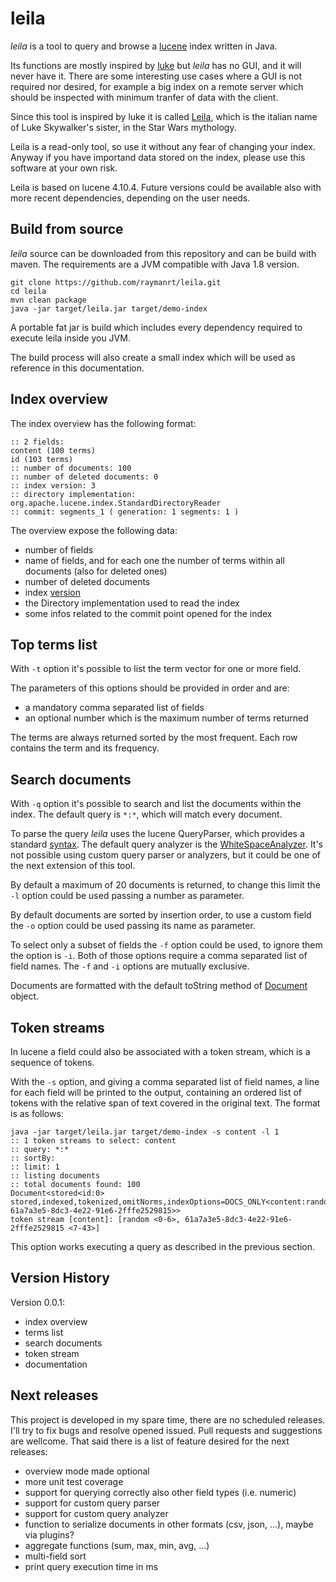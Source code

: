 leila
=====

*leila* is a tool to query and browse a [lucene](https://lucene.apache.org/) index written in Java.

Its functions are mostly inspired by [luke](https://code.google.com/archive/p/luke/) but *leila* has no GUI, and it
will never have it. There are some interesting use cases where a GUI is not required nor desired, for example a big
index on a remote server which should be inspected with minimum tranfer of data with the client.

Since this tool is inspired by luke it is called [Leila](https://it.wikipedia.org/wiki/Principessa_Leila), which is
the italian name of Luke Skywalker's sister, in the Star Wars mythology.

Leila is a read-only tool, so use it without any fear of changing your index. Anyway if you have importand data stored
on the index, please use this software at your own risk.

Leila is based on lucene 4.10.4. Future versions could be available also with more recent dependencies, depending on the
user needs.

Build from source
-----------------

*leila* source can be downloaded from this repository and can be build with maven. The requirements are a JVM compatible
with Java 1.8 version.

```
git clone https://github.com/raymanrt/leila.git
cd leila
mvn clean package
java -jar target/leila.jar target/demo-index
```

A portable fat jar is build which includes every dependency required to execute leila inside you JVM.

The build process will also create a small index which will be used as reference in this documentation.

Index overview
--------------

The index overview has the following format:
```
:: 2 fields:
content (100 terms)
id (103 terms)
:: number of documents: 100
:: number of deleted documents: 0
:: index version: 3
:: directory implementation: org.apache.lucene.index.StandardDirectoryReader
:: commit: segments_1 ( generation: 1 segments: 1 )

```

The overview expose the following data:
* number of fields
* name of fields, and for each one the number of terms within all documents (also for deleted ones)
* number of deleted documents
* index [version](https://lucene.apache.org/core/4_0_0/core/org/apache/lucene/index/DirectoryReader.html#getVersion())
* the Directory implementation used to read the index
* some infos related to the commit point opened for the index

Top terms list
--------------

With `-t` option it's possible to list the term vector for one or more field.

The parameters of this options should be provided in order and are:
* a mandatory comma separated list of fields
* an optional number which is the maximum number of terms returned

The terms are always returned sorted by the most frequent. Each row contains the term and its frequency.


Search documents
----------------

With `-q` option it's possible to search and list the documents within the index.
The default query is `*:*`, which will match every document.

To parse the query *leila* uses the lucene QueryParser, which provides a standard
[syntax](https://lucene.apache.org/core/4_0_0/queryparser/org/apache/lucene/queryparser/classic/package-summary.html#package_description).
The default query analyzer is the [WhiteSpaceAnalyzer](https://lucene.apache.org/core/4_0_0/analyzers-common/org/apache/lucene/analysis/core/WhitespaceAnalyzer.html).
It's not possible using custom query parser or analyzers, but it could be one of the next extension of this tool.

By default a maximum of 20 documents is returned, to change this limit the `-l` option could be used passing a number as
parameter.

By default documents are sorted by insertion order, to use a custom field the `-o` option could be used passing its name
as parameter.

To select only a subset of fields the `-f` option could be used, to ignore them the option is `-i`. Both of those options
require a comma separated list of field names. The `-f` and `-i` options are mutually exclusive.

Documents are formatted with the default toString method of [Document](http://lucene.apache.org/core/4_1_0/core/org/apache/lucene/document/Document.html#toString()) object.

Token streams
-------------

In lucene a field could also be associated with a token stream, which is a sequence of tokens.

With the `-s` option, and giving a comma separated list of field names, a line for each field will be printed to the
output, containing an ordered list of tokens with the relative span of text covered in the original text. The format is
as follows:
```
java -jar target/leila.jar target/demo-index -s content -l 1
:: 1 token streams to select: content
:: query: *:*
:: sortBy:
:: limit: 1
:: listing documents
:: total documents found: 100
Document<stored<id:0> stored,indexed,tokenized,omitNorms,indexOptions=DOCS_ONLY<content:random 61a7a3e5-8dc3-4e22-91e6-2fffe2529815>>
token stream [content]: [random <0-6>, 61a7a3e5-8dc3-4e22-91e6-2fffe2529815 <7-43>]
```
This option works executing a query as described in the previous section.

Version History
---------------

Version 0.0.1:
* index overview
* terms list
* search documents
* token stream
* documentation

Next releases
-------------

This project is developed in my spare time, there are no scheduled releases. I'll try to fix bugs and resolve opened
issued. Pull requests and suggestions are wellcome. That said there is a list of feature desired for the next releases:
* overview mode made optional
* more unit test coverage
* support for querying correctly also other field types (i.e. numeric)
* support for custom query parser
* support for custom query analyzer
* function to serialize documents in other formats (csv, json, ...), maybe via plugins?
* aggregate functions (sum, max, min, avg, ...)
* multi-field sort
* print query execution time in ms